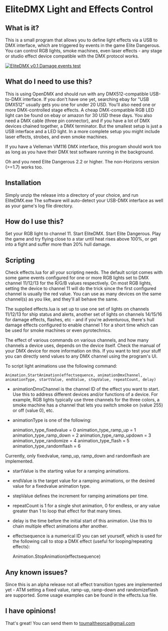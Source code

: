 EliteDMX Light and Effects Control
==================================

What is it?
-----------

This is a small program that allows you to define light effects via a USB to DMX interface, which are triggered by events in the game Elite Dangerous. You can control RGB lights, smoke machines, even laser effects - any stage or studio effect device compatible with the DMX protocol works.

[![EliteDMX v0.1 Damage events test](http://i.imgur.com/WFUpJfL.jpg)](http://www.youtube.com/watch?v=1qs1zQLBQjE "EliteDMX v0.1 Damage events test")


What do I need to use this?
---------------------------

This is using OpenDMX and should run with any DMX512-compatible USB-to-DMX interface. If you don't have one yet, searching ebay for "USB DMX512" usually gets you one for under 20 USD. You'll also need one or more DMX-controlled stage effects. A cheap DMX-compatible RGB LED light can be found on ebay or amazon for 30 USD these days. You also need a DMX cable (three pin connector), and if you have a lot of DMX devices chained together, a DMX terminator.
But the smallest setup is just a USB interface and a LED light. In a more complete setup you might include laser effects, strobes, and even smoke machines.

If you have a Velleman VM116 DMX interface, this program should work too as long as you have their DMX test software running in the background.

Oh and you need Elite Dangerous 2.2 or higher. The non-Horizons version (>=1.7) works too.


Installation
------------

Simply unzip the release into a directory of your choice, and run EliteDMX.exe
The software will auto-detect your USB-DMX interface as well as your game's log file directory.


How do I use this?
------------------

Set your RGB light to channel 11. Start EliteDMX. Start Elite Dangerous. Play the game and try flying close to a star until heat rises above 100%, or get into a fight and suffer more than 20% hull damage.


Scripting
---------
Check effects.lua for all your scripting needs. The default script comes with some game events configured for one or more RGB lights set to DMX channel 11/12/13 for the R/G/B values respectively. On most RGB lights, setting the device to channel 11 will do the trick since the first configured channel is usually the red value. You can use as many devices on the same channel(s) as you like, and they'll all behave the same.

The supplied effects.lua is set up to use one set of lights on channels 11/12/13 for ship status and alerts, another set of lights on channels 14/15/16 for damage effects, flashes, etc - and if you're adventurous, there's hull damage effects configured to enable channel 1 for a short time which can be used for smoke machines or even pyrotechnics.

The effect of various commands on various channels, and how many channels a device uses, depends on the device itself. Check the manual of your DMX device for more information on this.
If you want to test your stuff you can directly send values to any DMX channel using the program's UI.

To script light animations use the following command:

    Animation.StartAnimation(effectsequence, animationDmxChannel, animationType, startValue, endValue, stepValue, repeatCount, delay)

* animationDmxChannel is the channel ID of the effect you want to start. Use this to address different devices and/or functions of a device. For example, RGB lights typically use three channels for the three colors, a smoke machine has a channel that lets you switch smoke on (value 255) or off (value 0), etc.

* animationType is one of the following:

    animation_type_fixedvalue = 0
    animation_type_ramp_up = 1
    animation_type_ramp_down = 2
    animation_type_ramp_updown = 3
    animation_type_randomize = 4
    animation_type_flash = 5
    animation_type_randomflash = 6

Currently, only fixedvalue, ramp_up, ramp_down and randomflash are implemented.

* startValue is the starting value for a ramping animations.

* endValue is the target value for a ramping animations, or the desired value for a fixedvalue animation type.

* stepValue defines the increment for ramping animations per time.

* repeatCount is 1 for a single shot animation, 0 for endless, or any value greater than 1 to loop that effect for that many times.

* delay is the time before the initial start of this animation. Use this to chain multiple effect animations after another.

* effectsequence is a numerical ID you can set yourself, which is used for the following call to stop a DMX effect (useful for looping/repeating effects):

    Animation.StopAnimation(effectsequence)



Any known issues?
-----------------

Since this is an alpha release not all effect transition types are implemented yet - ATM setting a fixed value, ramp-up, ramp-down and randomizeflash are supported. Some usage examples can be found in the effects.lua file.


I have opinions!
----------------

That's great! You can send them to toumaltheorca@gmail.com



